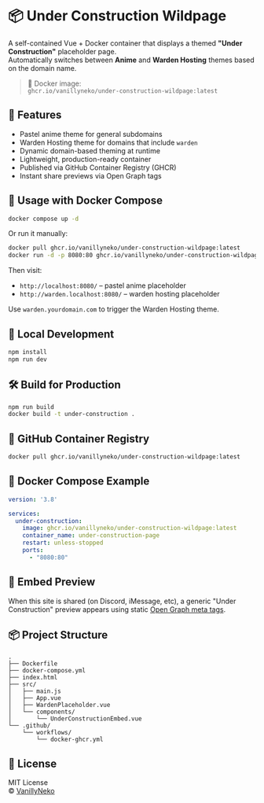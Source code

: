 # 📦 Under Construction Wildpage

A self-contained Vue + Docker container that displays a themed **"Under Construction"** placeholder page.  
Automatically switches between **Anime** and **Warden Hosting** themes based on the domain name.

> 🐳 Docker image:  
> `ghcr.io/vanillyneko/under-construction-wildpage:latest`

## 🚀 Features

- Pastel anime theme for general subdomains
- Warden Hosting theme for domains that include `warden`
- Dynamic domain-based theming at runtime
- Lightweight, production-ready container
- Published via GitHub Container Registry (GHCR)
- Instant share previews via Open Graph tags

## 🧰 Usage with Docker Compose

```bash
docker compose up -d
```

Or run it manually:

```bash
docker pull ghcr.io/vanillyneko/under-construction-wildpage:latest
docker run -d -p 8080:80 ghcr.io/vanillyneko/under-construction-wildpage:latest
```

Then visit:

- `http://localhost:8080/` – pastel anime placeholder
- `http://warden.localhost:8080/` – warden hosting placeholder

Use `warden.yourdomain.com` to trigger the Warden Hosting theme.

## 🧪 Local Development

```bash
npm install
npm run dev
```

## 🛠 Build for Production

```bash
npm run build
docker build -t under-construction .
```

## 🐙 GitHub Container Registry

```bash
docker pull ghcr.io/vanillyneko/under-construction-wildpage:latest
```

## 📄 Docker Compose Example

```yaml
version: '3.8'

services:
  under-construction:
    image: ghcr.io/vanillyneko/under-construction-wildpage:latest
    container_name: under-construction-page
    restart: unless-stopped
    ports:
      - "8080:80"
```

## 📸 Embed Preview

When this site is shared (on Discord, iMessage, etc), a generic "Under Construction" preview appears using static [Open Graph meta tags](https://ogp.me/).

## 📦 Project Structure

```
.
├── Dockerfile
├── docker-compose.yml
├── index.html
├── src/
│   ├── main.js
│   ├── App.vue
│   ├── WardenPlaceholder.vue
│   └── components/
│       └── UnderConstructionEmbed.vue
└── .github/
    └── workflows/
        └── docker-ghcr.yml
```

## 🧾 License

MIT License  
© [VanillyNeko](https://github.com/VanillyNeko)